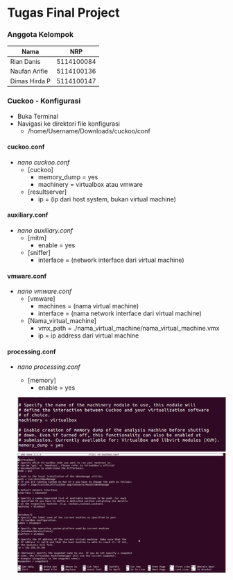 # Tugas Final Project

### Anggota Kelompok

|Nama      |NRP    |
|---|---|
Rian Danis  | 5114100084
Naufan Arifie | 5114100136
Dimas Hirda P | 5114100147

### Cuckoo - Konfigurasi

- Buka Terminal
- Navigasi ke direktori file konfigurasi
    - /home/Username/Downloads/cuckoo/conf

#### cuckoo.conf
- <i>nano cuckoo.conf</i>
    - [cuckoo]
        - memory_dump = yes
        - machinery = virtualbox atau vmware
    - [resultserver]
        - ip = (ip dari host system, bukan virtual machine)
        
        
        

#### auxiliary.conf
- <i> nano auxiliary.conf</i>
    - [mitm]
        - enable = yes
    - [sniffer]
        - interface = (network interface dari virtual machine)
        
#### vmware.conf
- <i> nano vmware.conf</i>
    - [vmware]
        - machines = (nama virtual machine)
        - interface = (nama network interface dari virtual machine)
    - [Nama_virtual_machine]
        - vmx_path = ./nama_virtual_machine/nama_virtual_machine.vmx
        - ip = ip address dari virtual machine

#### processing.conf
- <i> nano processing.conf</i>
    - [memory]
        - enable = yes

   ![alt text](https://github.com/dimashirda/PKSJ-1/blob/master/PKSJ/Cuckoo/cuckoobaru.png)
     ![alt text](https://github.com/dimashirda/PKSJ-1/blob/master/PKSJ/Cuckoo/cuckoobaru2.png)
  
